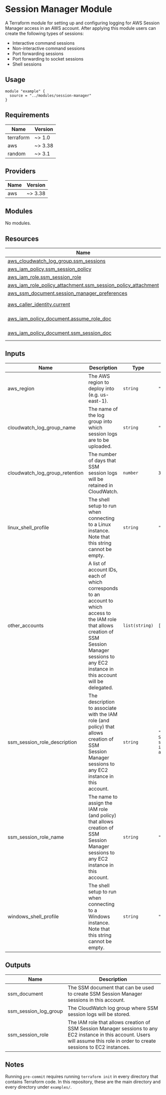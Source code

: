 # Session Manager Module
A Terraform module for setting up and configuring logging for AWS
Session Manager access in an AWS account.  After applying this module
users can create the following types of sessions:

- Interactive command sessions
- Non-interactive command sessions
- Port forwarding sessions
- Port forwarding to socket sessions
- Shell sessions

## Usage ##

```hcl
module "example" {
  source = "../modules/session-manager"
}
```
## Requirements ##

| Name | Version |
|------|---------|
| terraform | ~> 1.0 |
| aws | ~> 3.38 |
| random | ~> 3.1 |

## Providers ##

| Name | Version |
|------|---------|
| aws | ~> 3.38 |

## Modules ##

No modules.

## Resources ##

| Name | Type |
|------|------|
| [aws_cloudwatch_log_group.ssm_sessions](https://registry.terraform.io/providers/hashicorp/aws/latest/docs/resources/cloudwatch_log_group) | resource |
| [aws_iam_policy.ssm_session_policy](https://registry.terraform.io/providers/hashicorp/aws/latest/docs/resources/iam_policy) | resource |
| [aws_iam_role.ssm_session_role](https://registry.terraform.io/providers/hashicorp/aws/latest/docs/resources/iam_role) | resource |
| [aws_iam_role_policy_attachment.ssm_session_policy_attachment](https://registry.terraform.io/providers/hashicorp/aws/latest/docs/resources/iam_role_policy_attachment) | resource |
| [aws_ssm_document.session_manager_preferences](https://registry.terraform.io/providers/hashicorp/aws/latest/docs/resources/ssm_document) | resource |
| [aws_caller_identity.current](https://registry.terraform.io/providers/hashicorp/aws/latest/docs/data-sources/caller_identity) | data source |
| [aws_iam_policy_document.assume_role_doc](https://registry.terraform.io/providers/hashicorp/aws/latest/docs/data-sources/iam_policy_document) | data source |
| [aws_iam_policy_document.ssm_session_doc](https://registry.terraform.io/providers/hashicorp/aws/latest/docs/data-sources/iam_policy_document) | data source |

## Inputs ##

| Name | Description | Type | Default | Required |
|------|-------------|------|---------|:--------:|
| aws\_region | The AWS region to deploy into (e.g. us-east-1). | `string` | `"us-east-1"` | no |
| cloudwatch\_log\_group\_name | The name of the log group into which session logs are to be uploaded. | `string` | `"/ssm/session-logs"` | no |
| cloudwatch\_log\_group\_retention | The number of days that SSM session logs will be retained in CloudWatch. | `number` | `365` | no |
| linux\_shell\_profile | The shell setup to run when connecting to a Linux instance.  Note that this string cannot be empty. | `string` | `"exec bash; cd"` | no |
| other\_accounts | A list of account IDs, each of which corresponds to an account to which access to the IAM role that allows creation of SSM Session Manager sessions to any EC2 instance in this account will be delegated. | `list(string)` | `[]` | no |
| ssm\_session\_role\_description | The description to associate with the IAM role (and policy) that allows creation of SSM Session Manager sessions to any EC2 instance in this account. | `string` | `"Allows creation of SSM Session Manager sessions to any EC2 instance in this account."` | no |
| ssm\_session\_role\_name | The name to assign the IAM role (and policy) that allows creation of SSM Session Manager sessions to any EC2 instance in this account. | `string` | `"StartStopSSMSession"` | no |
| windows\_shell\_profile | The shell setup to run when connecting to a Windows instance.  Note that this string cannot be empty. | `string` | `"date"` | no |

## Outputs ##

| Name | Description |
|------|-------------|
| ssm\_document | The SSM document that can be used to create SSM Session Manager sessions in this account. |
| ssm\_session\_log\_group | The CloudWatch log group where SSM session logs will be stored. |
| ssm\_session\_role | The IAM role that allows creation of SSM Session Manager sessions to any EC2 instance in this account.  Users will assume this role in order to create sessions to EC2 instances. |

## Notes ##

Running `pre-commit` requires running `terraform init` in every directory that
contains Terraform code. In this repository, these are the main directory and
every directory under `examples/`.
